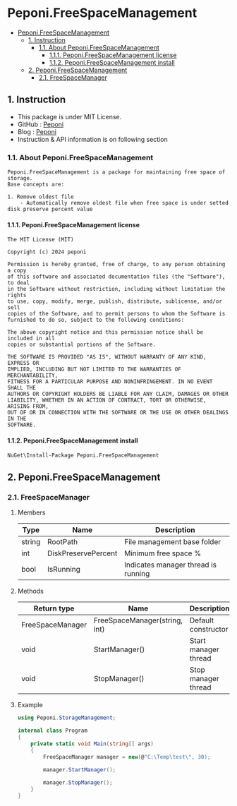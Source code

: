 # Peponi.FreeSpaceManagement


- [Peponi.FreeSpaceManagement](#peponifreespacemanagement)
  - [1. Instruction](#1-instruction)
    - [1.1. About Peponi.FreeSpaceManagement](#11-about-peponifreespacemanagement)
      - [1.1.1. Peponi.FreeSpaceManagement license](#111-peponifreespacemanagement-license)
      - [1.1.2. Peponi.FreeSpaceManagement install](#112-peponifreespacemanagement-install)
  - [2. Peponi.FreeSpaceManagement](#2-peponifreespacemanagement)
    - [2.1. FreeSpaceManager](#21-freespacemanager)


## 1. Instruction


- This package is under MIT License.
- GitHub : [Peponi](https://github.com/peponi-paradise/Peponi)
- Blog : [Peponi](https://peponi-paradise.tistory.com)
- Instruction & API information is on following section


### 1.1. About Peponi.FreeSpaceManagement


```text
Peponi.FreeSpaceManagement is a package for maintaining free space of storage.
Base concepts are:

1. Remove oldest file
    - Automatically remove oldest file when free space is under setted disk preserve percent value
```


#### 1.1.1. Peponi.FreeSpaceManagement license


```text
The MIT License (MIT)

Copyright (c) 2024 peponi

Permission is hereby granted, free of charge, to any person obtaining a copy
of this software and associated documentation files (the "Software"), to deal
in the Software without restriction, including without limitation the rights
to use, copy, modify, merge, publish, distribute, sublicense, and/or sell
copies of the Software, and to permit persons to whom the Software is
furnished to do so, subject to the following conditions:

The above copyright notice and this permission notice shall be included in all
copies or substantial portions of the Software.

THE SOFTWARE IS PROVIDED "AS IS", WITHOUT WARRANTY OF ANY KIND, EXPRESS OR
IMPLIED, INCLUDING BUT NOT LIMITED TO THE WARRANTIES OF MERCHANTABILITY,
FITNESS FOR A PARTICULAR PURPOSE AND NONINFRINGEMENT. IN NO EVENT SHALL THE
AUTHORS OR COPYRIGHT HOLDERS BE LIABLE FOR ANY CLAIM, DAMAGES OR OTHER
LIABILITY, WHETHER IN AN ACTION OF CONTRACT, TORT OR OTHERWISE, ARISING FROM,
OUT OF OR IN CONNECTION WITH THE SOFTWARE OR THE USE OR OTHER DEALINGS IN THE
SOFTWARE.
```


#### 1.1.2. Peponi.FreeSpaceManagement install


```text
NuGet\Install-Package Peponi.FreeSpaceManagement
```


## 2. Peponi.FreeSpaceManagement


### 2.1. FreeSpaceManager


1. Members

    |Type|Name|Description|
    |----|----|-----------|
    |string|RootPath|File management base folder|
    |int|DiskPreservePercent|Minimum free space %|
    |bool|IsRunning|Indicates manager thread is running|

2. Methods

    |Return type|Name|Description|
    |-----------|----|-----------|
    |FreeSpaceManager|FreeSpaceManager(string, int)|Default constructor|
    |void|StartManager()|Start manager thread|
    |void|StopManager()|Stop manager thread|

3. Example

    ```cs
    using Peponi.StorageManagement;

    internal class Program
    {
        private static void Main(string[] args)
        {
            FreeSpaceManager manager = new(@"C:\Temp\test\", 30);
            
            manager.StartManager();

            manager.StopManager();
        }
    }
    ```